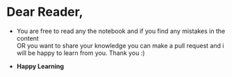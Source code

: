 # Dear Reader,  

* You are free to read any the notebook and if you find any mistakes in the content    
OR you want to share your knowledge you can make a pull request and i will be happy to learn from you. Thank you :) 

* **Happy Learning**
